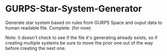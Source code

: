 # GURPS-Star-System-Generator
Generate star system based on rules from GURPS Space and ouput data to human readable file. Complete. (for now)

Note: it doesn't check to see if the file it's generating already exists, so if creating multiple systems be sure to move the prior one out of the way before creating the next one.
